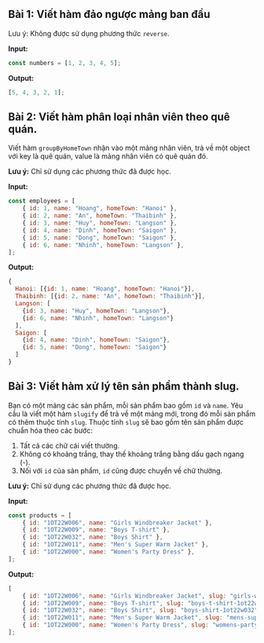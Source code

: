 ## Bài 1: Viết hàm đảo ngược mảng ban đầu

Lưu ý: Không được sử dụng phương thức `reverse`.

**Input:**

```javascript
const numbers = [1, 2, 3, 4, 5];
```

**Output:**

```javascript
[5, 4, 3, 2, 1];
```

## Bài 2: Viết hàm phân loại nhân viên theo quê quán.

Viết hàm `groupByHomeTown` nhận vào một mảng nhân viên, trả về một object với key là quê quán, value là mảng nhân viên có quê quán đó.

**Lưu ý:** Chỉ sử dụng các phương thức đã được học.

**Input:**

```javascript
const employees = [
	{ id: 1, name: "Hoang", homeTown: "Hanoi" },
	{ id: 2, name: "An", homeTown: "Thaibinh" },
	{ id: 3, name: "Huy", homeTown: "Langson" },
	{ id: 4, name: "Dinh", homeTown: "Saigon" },
	{ id: 5, name: "Dong", homeTown: "Saigon" },
	{ id: 6, name: "Nhinh", homeTown: "Langson" },
];
```

**Output:**

```javascript
{
  Hanoi: [{id: 1, name: "Hoang", homeTown: "Hanoi"}],
  Thaibinh: [{id: 2, name: "An", homeTown: "Thaibinh"}],
  Langson: [
    {id: 3, name: "Huy", homeTown: "Langson"},
    {id: 6, name: "Nhinh", homeTown: "Langson"}
  ],
  Saigon: [
    {id: 4, name: "Dinh", homeTown: "Saigon"},
    {id: 5, name: "Dong", homeTown: "Saigon"}
  ]
}
```

## Bài 3: Viết hàm xử lý tên sản phẩm thành slug.

Bạn có một mảng các sản phẩm, mỗi sản phẩm bao gồm `id` và `name`. Yêu cầu là viết một hàm `slugify` để trả về một mảng mới, trong đó mỗi sản phẩm có thêm thuộc tính `slug`. Thuộc tính `slug` sẽ bao gồm tên sản phẩm được chuẩn hóa theo các bước:

1. Tất cả các chữ cái viết thường.
2. Không có khoảng trắng, thay thế khoảng trắng bằng dấu gạch ngang (-).
3. Nối với `id` của sản phẩm, `id` cũng được chuyển về chữ thường.

**Lưu ý:** Chỉ sử dụng các phương thức đã được học.

**Input:**

```javascript
const products = [
	{ id: "1OT22W006", name: "Girls Windbreaker Jacket" },
	{ id: "1OT22W009", name: "Boys T-shirt" },
	{ id: "1OT22W032", name: "Boys Shirt" },
	{ id: "1OT22W011", name: "Men's Super Warm Jacket" },
	{ id: "1OT22W000", name: "Women's Party Dress" },
];
```

**Output:**

```javascript
[
	{ id: "1OT22W006", name: "Girls Windbreaker Jacket", slug: "girls-windbreaker-jacket-1ot22w006" },
	{ id: "1OT22W009", name: "Boys T-shirt", slug: "boys-t-shirt-1ot22w009" },
	{ id: "1OT22W032", name: "Boys Shirt", slug: "boys-shirt-1ot22w032" },
	{ id: "1OT22W011", name: "Men's Super Warm Jacket", slug: "mens-super-warm-jacket-1ot22w011" },
	{ id: "1OT22W000", name: "Women's Party Dress", slug: "womens-party-dress-1ot22w000" },
];
```
